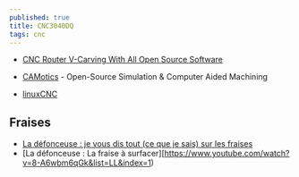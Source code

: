 ```yaml
---
published: true
title: CNC3040DQ
tags: cnc
---
```

- [CNC Router V-Carving With All Open Source Software](https://www.instructables.com/CNC-Router-V-Carving-With-All-Open-Source-Software/)

- [CAMotics](https://camotics.org/) - Open-Source Simulation & Computer Aided Machining
- [linuxCNC](http://www.linuxcnc.org/)

## Fraises
- [La défonceuse : je vous dis tout (ce que je sais) sur les fraises](https://www.youtube.com/watch?v=tJL3JyYEWn4)
- [La défonceuse : La fraise à surfacer][https://www.youtube.com/watch?v=8-A6wbm6qGk&list=LL&index=1)
